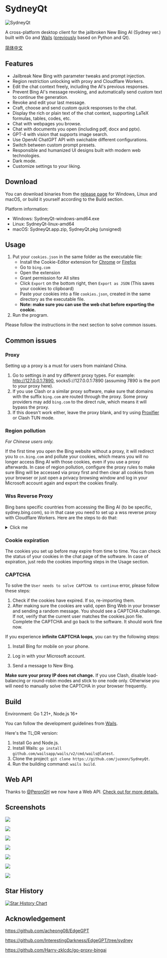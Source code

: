 # SydneyQt

![SydneyQt](https://socialify.git.ci/juzeon/SydneyQt/image?font=Inter&forks=1&logo=https%3A%2F%2Fupload.wikimedia.org%2Fwikipedia%2Fcommons%2F9%2F9c%2FBing_Fluent_Logo.svg&name=1&owner=1&pattern=Signal&stargazers=1&theme=Light)

A cross-platform desktop client for the jailbroken New Bing AI (Sydney ver.) built with Go and [Wails](https://github.com/wailsapp/wails) ([previously](https://github.com/juzeon/SydneyQt/tree/v1) based on Python and Qt).

[简体中文](README_zh.md)

## Features

- Jailbreak New Bing with parameter tweaks and prompt injection.
- Region restriction unlocking with proxy and Cloudflare Workers.
- Edit the chat context freely, including the AI's previous responses.
- Prevent Bing AI's message revoking, and automatically send custom text to continue the generation.
- Revoke and edit your last message.
- Craft, choose and send custom quick responses to the chat.
- Display the rich or plain text of the chat context, supporting LaTeX formulas, tables, codes, etc.
- Chat with webpages you browse.
- Chat with documents you open (including pdf, docx and pptx).
- GPT-4 with vision that supports image search.
- Use OpenAI ChatGPT API with swichable different configurations.
- Switch between custom prompt presets.
- Responsible and humanized UI designs built with modern web technologies.
- Dark mode.
- Customize settings to your liking.

## Download

You can download binaries from the [release page](https://github.com/juzeon/SydneyQt/releases) for Windows, Linux and macOS, or build it yourself according to the Build section.

Platform information:

- Windows:  SydneyQt-windows-amd64.exe
- Linux:  SydneyQt-linux-amd64
- macOS: SydneyQt.app.zip, SydneyQt.pkg (unsigned)

## Usage

1. Put your `cookies.json` in the same folder as the executable file:
   - Install the Cookie-Editor extension for [Chrome](https://chrome.google.com/webstore/detail/cookie-editor/hlkenndednhfkekhgcdicdfddnkalmdm) or [Firefox](https://addons.mozilla.org/en-US/firefox/addon/cookie-editor/)
   - Go to `bing.com`
   - Open the extension
   - Grant permission for All sites
   - Click `Export` on the bottom right, then `Export as JSON` (This saves your cookies to clipboard)
   - Paste your cookies into a file `cookies.json`, created in the same directory as the executable file.
   - **Note: make sure you can use the web chat before exporting the cookie.**
2. Run the program.

Please follow the instructions in the next section to solve common issues.

## Common issues

### Proxy

Setting up a proxy is a must for users from mainland China.

1. Go to settings in and try different proxy types. For example: http://127.0.0.1:7890, socks5://127.0.0.1:7890 (assuming 7890 is the port to your proxy here).
2. If you use Clash or a similar proxy software, make sure that domains with the suffix `bing.com` are routed through the proxy. Some proxy providers may add `bing.com` to the direct rule, which means it will bypass the proxy.
3. If this doesn't work either, leave the proxy blank, and try using [Proxifier](https://www.proxifier.com/) or Clash TUN mode.

### Region pollution

*For Chinese users only.*

If the first time you open the Bing website without a proxy, it will redirect you to `cn.bing.com` and pollute your cookies, which means you will no longer access Bing AI with those cookies, even if you use a proxy afterwards. In case of region pollution, configure the proxy rules to make sure Bing will be accessed via proxy first and then clear all cookies from your browser or just open a privacy browsing window and log in your Microsoft account again and export the cookies finally.

### Wss Reverse Proxy

Bing bans specific countries from accessing the Bing AI (to be specific, sydney.bing.com), so in that case you need to set up a wss reverse proxy with Cloudflare Workers. Here are the steps to do that:

<details>
<summary>Click me</summary>

1. Go to [this link](https://dash.cloudflare.com/) and sign in or sign up for a Cloudflare account.
2. In the sidebar, select `Workers & Pages`.
3. On the page that opens, click `Create application`.
4. Choose `Create Worker`.
5. Give your worker a name and click `Deploy`.
6. On the worker detail page, click `Quick edit`.
7. Copy all the code from [here](https://raw.githubusercontent.com/Harry-zklcdc/go-proxy-bingai/master/cloudflare/worker.js) and paste it over the existing code in `worker.js`. Then click `Save and deploy`.
8. Copy the worker domain that looks like `xxxx-xxxx-xxxx.xxxx.workers.dev` (not a URL like `https://xxxx-xxxx-xxxx.xxxx.workers.dev/`, please remove the prefixes and suffixes) and paste it as `Wss Domain` in the settings page. Then click `Save`.
</details>

### Cookie expiration

The cookies you set up before may expire from time to time. You can check the status of your cookies in the chat page of the software. In case of expiration, just redo the cookies importing steps in the Usage section.

### CAPTCHA

To solve the `User needs to solve CAPTCHA to continue` error, please follow these steps:

1. Check if the cookies have expired. If so, re-importing them.
2. After making sure the cookies are valid, open Bing Web in your browser and sending a random message. You should see a CAPTCHA challenge. If not, verify that the current user matches the cookies.json file. Complete the CAPTCHA and go back to the software. It should work fine now.

If you experience **infinite CAPTCHA loops**, you can try the following steps:

1. Install Bing for mobile on your phone.

2. Log in with your Microsoft account.

3. Send a message to New Bing.

**Make sure your proxy IP does not change.** If you use Clash, disable load-balancing or round-robin modes and stick to one node only. Otherwise you will need to manually solve the CAPTCHA in your browser frequently.

## Build

Environment: Go 1.21+, Node.js 16+

You can follow the development guidelines from [Wails](https://wails.io/docs/gettingstarted/installation/).

Here's the TL;DR version:

1. Install Go and Node.js.
2. Install Wails: `go install github.com/wailsapp/wails/v2/cmd/wails@latest`.
3. Clone the project: `git clone https://github.com/juzeon/SydneyQt`.
4. Run the building command: `wails build`.

## Web API

Thanks to [@PeronGH](https://github.com/PeronGH) we now have a Web API. [Check out for more details.](webapi/README.md)

## Screenshots

![](https://public.ptree.top/ShareX/2023/12/04/1701694976/1qwHCtSW7D.png)

![](https://public.ptree.top/ShareX/2023/12/05/1701779864/syd-color.jpg)

![](https://public.ptree.top/ShareX/2023/12/04/1701694905/sGRMfoZDFY.png)

![](https://public.ptree.top/ShareX/2023/12/04/1701694936/KwoV5xRVCj.png)

![](https://public.ptree.top/ShareX/2023/12/04/1701694957/vRsuaw8lOD.png)

![](https://public.ptree.top/ShareX/2023/12/04/1701696071/u8vwoftQT5.png)

![](https://public.ptree.top/ShareX/2023/12/04/1701695093/457fe0ufJZ.png)

## Star History

[![Star History Chart](https://api.star-history.com/svg?repos=juzeon/SydneyQt&type=Date)](https://star-history.com/#juzeon/SydneyQt&Date)

## Acknowledgement

<https://github.com/acheong08/EdgeGPT>

<https://github.com/InterestingDarkness/EdgeGPT/tree/sydney>

<https://github.com/Harry-zklcdc/go-proxy-bingai>